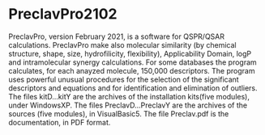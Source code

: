 # PreclavPro2102
PreclavPro, version February 2021, is a software for QSPR/QSAR calculations. 
PreclavPro make also molecular similarity (by chemical structure, shape, size, hydrofilicity, flexibility), Applicability Domain, logP and intramolecular synergy calculations.
For some databases the program calculates, for each anayzed molecule, 150,000 descriptors.
The program uses powerful unusual procedures for the selection of the significant descriptors and equations and for identification and elimination of outliers. 
The files kitD...kitY are the archives of the installation kits(five modules), under WindowsXP.
The files PreclavD...PreclavY are the archives of the sources (five modules), in VisualBasic5.
The file Preclav.pdf is the documentation, in PDF format.

